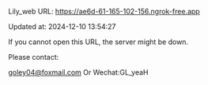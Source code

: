 Lily_web URL: https://ae6d-61-165-102-156.ngrok-free.app

Updated at: 2024-12-10 13:54:27

If you cannot open this URL, the server might be down.

Please contact: 

goley04@foxmail.com Or Wechat:GL_yeaH